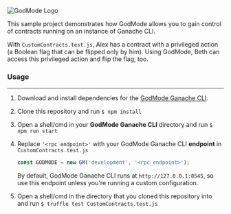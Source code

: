 ![GodMode Logo](https://godmode-public-assets.s3.amazonaws.com/godmode_logo.jpg)

This sample project demonstrates how GodMode allows you to gain control of contracts running on an instance of Ganache CLI.

With `CustomContracts.test.js`, Alex has a contract with a privileged action (a Boolean flag that can be flipped only by him). Using GodMode, Beth can access this privileged action and flip the flag, too.

### Usage

---

1. Download and install dependencies for the [GodMode Ganache CLI](https://github.com/xGodMode/godmode-ganache-cli).

2. Clone this repository and run `$ npm install`

3. Open a shell/cmd in your **GodMode Ganache CLI** directory and run `$ npm run start`

4. Replace `'<rpc endpoint>'` with your GodMode Ganache CLI **endpoint** in `CustomContracts.test.js`

   ```javascript
   const GODMODE = new GM('development', '<rpc_endpoint>');
   ```

   By default, GodMode Ganache CLI runs at `http://127.0.0.1:8545`, so use this endpoint unless you're running a custom configuration.

5. Open a shell/cmd in the directory that you cloned this repository into and run
   `$ truffle test CustomContracts.test.js`
